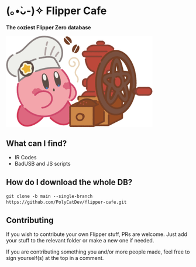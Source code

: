 # (｡•̀ᴗ-)✧ Flipper Cafe

**The coziest Flipper Zero database**

<img width="400" src="https://raw.githubusercontent.com/PolyCatDev/flipper-cafe/main/.github/kirby-cafe.png">

## What can I find?
- IR Codes
- BadUSB and JS scripts

## How do I download the whole DB?
```
git clone -b main --single-branch https://github.com/PolyCatDev/flipper-cafe.git
```

## Contributing 

If you wish to contribute your own Flipper stuff, PRs are welcome. Just add your stuff to the relevant folder or make a new one if needed. 

If you are contributing something you and/or more people made, feel free to sign yourself(s) at the top in a comment.

